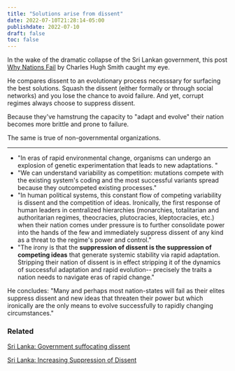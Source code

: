 ```yaml
---
title: "Solutions arise from dissent"
date: 2022-07-10T21:28:14-05:00
publishdate: 2022-07-10
draft: false
toc: false
---
```


In the wake of the dramatic collapse of the Sri Lankan government, this post <a href="http://charleshughsmith.blogspot.com/2022/07/why-nations-fail.html" target="blank">Why Nations Fail</a> by Charles Hugh Smith caught my eye.  

He compares dissent to an evolutionary process necesssary for surfacing the best solutions. Squash the dissent (either formally or through social networks) and you lose the chance to avoid failure. And yet, corrupt regimes always choose to suppress dissent. 

Because they've hamstrung the capacity to "adapt and evolve" their nation becomes more brittle and prone to failure. 

The same is true of non-governmental organizations.

<hr>

* "In eras of rapid environmental change, organisms can undergo an explosion of genetic experimentation that leads to new adaptations. "
* "We can understand variability as competition: mutations compete with the existing system's coding and the most successful variants spread because they outcompeted existing processes."
* "In human political systems, this constant flow of competing variability is dissent and the competition of ideas. Ironically, the first response of human leaders in centralized hierarchies (monarchies, totalitarian and authoritarian regimes, theocracies, plutocracies, kleptocracies, etc.) when their nation comes under pressure is to further consolidate power into the hands of the few and immediately suppress dissent of any kind as a threat to the regime's power and control."
* "The irony is that the <strong>suppression of dissent is the suppression of competing ideas</strong> that generate systemic stability via rapid adaptation. Stripping their nation of dissent is in effect stripping it of the dynamics of successful adaptation and rapid evolution-- precisely the traits a nation needs to navigate eras of rapid change."

He concludes: "Many and perhaps most nation-states will fail as their elites suppress dissent and new ideas that threaten their power but which ironically are the only means to evolve successfully to rapidly changing circumstances."

### Related 

<a href="https://www.amnesty.org/en/latest/news/2021/02/sri-lanka-government-suffocating-dissent-and-obstructing-justice-for-historic-crimes-says-amnesty-report/" target="blank">Sri Lanka: Government suffocating dissent</a>

<a href="https://www.hrw.org/news/2020/08/08/sri-lanka-increasing-suppression-dissent" target="blank">Sri Lanka: Increasing Suppression of Dissent</a>
